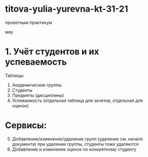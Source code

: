 # titova-yulia-yurevna-kt-31-21
проектным практикум

мяу

# 1.	Учёт студентов и их успеваемость
Таблицы: 
1)	Академические группы
2)	Студенты 
3)	Предметы (дисциплины)
4)	Успеваемость (отдельная таблица для зачетов, отдельная для оценок)

# Сервисы: 
5)	Добавление/изменение/удаление групп (удаление см. начало документа) при удалении группы, студенты тоже удаляются
8)	Добавление и изменение оценок по конкретному студенту
